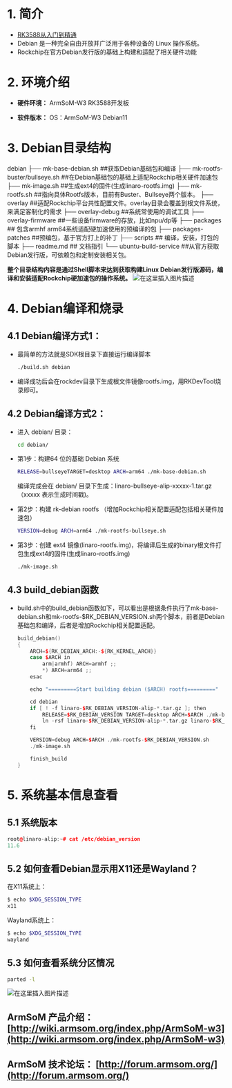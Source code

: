 # 1. 简介
- [RK3588从入门到精通](https://blog.csdn.net/nb124667390/article/details/130725546)
- Debian 是⼀种完全⾃由开放并⼴泛⽤于各种设备的 Linux 操作系统。
- Rockchip在官⽅Debian发⾏版的基础上构建和适配了相关硬件功能

# 2. 环境介绍

- **硬件环境：**
ArmSoM-W3 RK3588开发板

- **软件版本：**
OS：ArmSoM-W3 Debian11
# 3. Debian目录结构
debian
├── mk-base-debian.sh ##获取Debian基础包和编译
├── mk-rootfs-buster/bullseye.sh ##在Debian基础包的基础上适配Rockchip相关硬件加速包
├── mk-image.sh ##⽣成ext4的固件(生成linaro-rootfs.img)
├── mk-rootfs.sh ##指向具体Rootfs版本，⽬前有Buster、Bullseye两个版本。
├── overlay ##适配Rockchip平台共性配置⽂件。overlay目录会覆盖到根文件系统，来满足客制化的需求
├── overlay-debug ##系统常使⽤的调试⼯具
├── overlay-firmware ##⼀些设备firmware的存放，⽐如npu/dp等
├── packages ## 包含armhf arm64系统适配硬加速使⽤的预编译的包
├── packages-patches ##预编包，基于官⽅打上的补丁
├── scripts ## 编译，安装，打包的脚本
├── readme.md ## ⽂档指引
└── ubuntu-build-service ##从官⽅获取Debian发⾏版，可依赖包和定制安装相关包。

**整个⽬录结构内容是通过Shell脚本来达到获取构建Linux Debian发⾏版源码，编译和安装适配Rockchip硬加速包的操作系统。**
![在这里插入图片描述](https://img-blog.csdnimg.cn/e0cfe08b3ac0493abc6abcd8d9c8e455.png)




# 4. Debian编译和烧录
## 4.1 Debian编译方式1：
- 最简单的方法就是SDK根目录下直接运行编译脚本

	```bash
	./build.sh debian
	```
	
- 编译成功后会在rockdev目录下生成根文件镜像rootfs.img，用RKDevTool烧录即可。
## 4.2 Debian编译方式2：
- 进⼊ debian/ ⽬录：

	```bash
	cd debian/
	```
- 第1步：构建64 位的基础 Debian 系统

	```bash
	RELEASE=bullseyeTARGET=desktop ARCH=arm64 ./mk-base-debian.sh
	```
	编译完成会在 debian/ ⽬录下⽣成：linaro-bullseye-alip-xxxxx-1.tar.gz（xxxxx 表⽰⽣成时间戳)。

- 第2步：构建 rk-debian rootfs （增加Rockchip相关配置适配包括相关硬件加速包）
	
	```bash
	VERSION=debug ARCH=arm64 ./mk-rootfs-bullseye.sh
	```
- 第3步：创建 ext4 镜像(linaro-rootfs.img)，将编译后生成的binary根文件打包⽣成ext4的固件(生成linaro-rootfs.img)
	```bash
	./mk-image.sh
	```
## 4.3 build_debian函数
- build.sh中的build_debian函数如下，可以看出是根据条件执行了mk-base-debian.sh和mk-rootfs-$RK_DEBIAN_VERSION.sh两个脚本，前者是Debian基础包和编译，后者是增加Rockchip相关配置适配。

	```cpp
	build_debian()
	{
		ARCH=${RK_DEBIAN_ARCH:-${RK_KERNEL_ARCH}}
		case $ARCH in
			arm|armhf) ARCH=armhf ;;
			*) ARCH=arm64 ;;
		esac
	
		echo "=========Start building debian ($ARCH) rootfs========="
	
		cd debian
		if [ ! -f linaro-$RK_DEBIAN_VERSION-alip-*.tar.gz ]; then
			RELEASE=$RK_DEBIAN_VERSION TARGET=desktop ARCH=$ARCH ./mk-base-debian.sh
			ln -rsf linaro-$RK_DEBIAN_VERSION-alip-*.tar.gz linaro-$RK_DEBIAN_VERSION-$ARCH.tar.gz
		fi
	
		VERSION=debug ARCH=$ARCH ./mk-rootfs-$RK_DEBIAN_VERSION.sh
		./mk-image.sh
	
		finish_build
	}
	```

# 5. 系统基本信息查看
## 5.1 系统版本

```cpp
root@linaro-alip:~# cat /etc/debian_version 
11.6
```
## 5.2 如何查看Debian显⽰⽤X11还是Wayland？
在X11系统上：

```bash
$ echo $XDG_SESSION_TYPE
x11
```
Wayland系统上：
```bash
$ echo $XDG_SESSION_TYPE
wayland
```
## 5.3 如何查看系统分区情况

```bash
parted -l
```

![在这里插入图片描述](https://img-blog.csdnimg.cn/0ab284b4c01f41848acb3c5c85827e4a.png)

## ArmSoM 产品介绍： [http://wiki.armsom.org/index.php/ArmSoM-w3](http://wiki.armsom.org/index.php/ArmSoM-w3)
## ArmSoM 技术论坛： [http://forum.armsom.org/](http://forum.armsom.org/)
